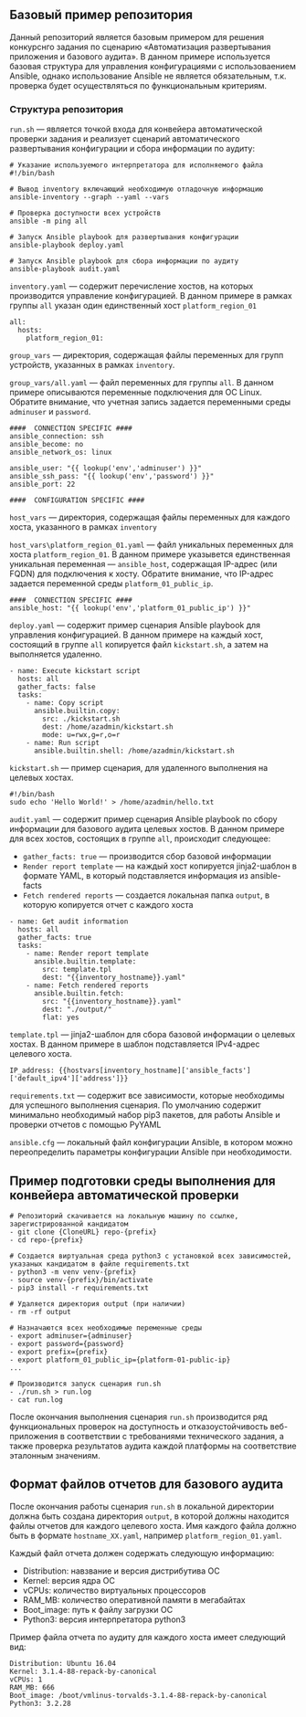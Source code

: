 ## Базовый пример репозитория

Данный репозиторий является базовым примером для решения конкурснго задания по сценарию «Автоматизация развертывания приложения и базового аудита».
В данном примере используется базовая структура для управления конфигурациями с использоваением Ansible, однако использование Ansible не является обязательным, т.к. проверка будет осуществляться по функциональным критериям.

### Структура репозитория
`run.sh` — является точкой входа для конвейера автоматической проверки задания и реализует сценарий автоматического развертывания конфигурации и сбора информации по аудиту:

```
# Указание используемого интерпретатора для исполняемого файла
#!/bin/bash

# Вывод inventory включающий необходимую отладочную информацию
ansible-inventory --graph --yaml --vars

# Проверка доступности всех устройств
ansible -m ping all 

# Запуск Ansible playbook для развертывания конфигурации
ansible-playbook deploy.yaml

# Запуск Ansible playbook для сбора информации по аудиту
ansible-playbook audit.yaml
```
`inventory.yaml` — содержит перечисление хостов, на которых производится управление конфигурацией. В данном примере в рамках группы `all` указан один единственный хост `platform_region_01`

```
all: 
  hosts:
    platform_region_01:
```

`group_vars` — директория, содержащая файлы переменных для групп устройств, указанных в рамках `inventory`.

`group_vars/all.yaml` — файл переменных для группы `all`. В данном примере описываются переменные подключения для ОС Linux. Обратите внимание, что учетная запись задается переменными среды `adminuser` и `password`. 

```
####  CONNECTION SPECIFIC ####
ansible_connection: ssh
ansible_become: no
ansible_network_os: linux

ansible_user: "{{ lookup('env','adminuser') }}"
ansible_ssh_pass: "{{ lookup('env','password') }}"
ansible_port: 22

####  CONFIGURATION SPECIFIC ####
```

`host_vars` — директория, содержащая файлы переменных для каждого хоста, указанного в рамках `inventory`

`host_vars\platform_region_01.yaml` — файл уникальных переменных для хоста `platform_region_01`. В данном примере указывется единственная уникальная переменная — `ansible_host`, содержащая IP-адрес (или FQDN) для подключения к хосту. Обратите внимание, что IP-адрес задается переменной среды `platform_01_public_ip`. 


```
####  CONNECTION SPECIFIC ####
ansible_host: "{{ lookup('env','platform_01_public_ip') }}"
```

`deploy.yaml` — содержит пример сценария Ansible playbook для управления конфигурацией. В данном примере на каждый хост, состоящий в группе `all` копируется файл `kickstart.sh`, а затем на выполняется удаленно.

```
- name: Execute kickstart script
  hosts: all
  gather_facts: false
  tasks:
    - name: Copy script
      ansible.builtin.copy:
        src: ./kickstart.sh
        dest: /home/azadmin/kickstart.sh
        mode: u=rwx,g=r,o=r
    - name: Run script
      ansible.builtin.shell: /home/azadmin/kickstart.sh
```

`kickstart.sh` — пример сценария, для удаленного выполнения на целевых хостах. 

```
#!/bin/bash
sudo echo 'Hello World!' > /home/azadmin/hello.txt
```

`audit.yaml` — содержит пример сценария Ansible playbook по сбору информации для базового аудита целевых хостов. В данном примере для всех хостов, состоящих в группе `all`, происходит следующее:
 - `gather_facts: true` — производится сбор базовой информации 
 - `Render report template` — на каждый хост копируется jinja2-шаблон в формате YAML, в который подставляется информация из ansible-facts
 - `Fetch rendered reports` — создается локальная папка `output`, в которую копируется отчет с каждого хоста
 
```
- name: Get audit information
  hosts: all
  gather_facts: true
  tasks:
    - name: Render report template
      ansible.builtin.template:
        src: template.tpl
        dest: "{{inventory_hostname}}.yaml"
    - name: Fetch rendered reports
      ansible.builtin.fetch:
        src: "{{inventory_hostname}}.yaml"
        dest: "./output/"
        flat: yes
```

`template.tpl` — jinja2-шаблон для сбора базовой информации о целевых хостах. В данном примере в шаблон подставляется IPv4-адрес целевого хоста.

```
IP_address: {{hostvars[inventory_hostname]['ansible_facts']['default_ipv4']['address']}}
```

`requirements.txt` — содержит все зависимости, которые необходимы для успешного выполнения сценария. По умолчанию содержит минимально необходимый набор pip3 пакетов, для работы Ansible и проверки отчетов с помощью PyYAML

`ansible.cfg` — локальный файл конфигурации Ansible, в котором можно переопределить параметры конфигурации Ansible при необходимости.

## Пример подготовки среды выполнения для конвейера автоматической проверки

```
# Репозиторий скачивается на локальную машину по ссылке, зарегистрированной кандидатом
- git clone {CloneURL} repo-{prefix}
- cd repo-{prefix}

# Создается виртуальная среда python3 с установкой всех зависимостей, указаных кандидатом в файле requirements.txt
- python3 -m venv venv-{prefix}          
- source venv-{prefix}/bin/activate
- pip3 install -r requirements.txt

# Удаляется директория output (при наличии)
- rm -rf output

# Назначаются всех необходимые переменные среды
- export adminuser={adminuser}
- export password={password}
- export prefix={prefix}
- export platform_01_public_ip={platform-01-public-ip}
...

# Производится запуск сценария run.sh
- ./run.sh > run.log
- cat run.log
```

После окончания выполнения сценария `run.sh` производится ряд функциональных проверок на доступность и отказоустойчивость веб-приложения в соответствии с требованиями технического задания, а также проверка результатов аудита каждой платформы на соответствие эталонным значениям.

## Формат файлов отчетов для базового аудита

После окончания работы сценария `run.sh` в локальной директории должна быть создана директория `output`, в которой должны находится файлы отчетов для каждого целевого хоста. Имя каждого файла должно быть в формате `hostname_XX.yaml`, например `platform_region_01.yaml`.

Каждый файл отчета должен содержать следующую информацию:

- Distribution: навзвание и версия дистрибутива ОС
- Kernel: версия ядра ОС
- vCPUs: количество виртуальных процессоров
- RAM_MB: количество оперативной памяти в мегабайтах
- Boot_image: путь к файлу загрузки ОС
- Python3: версия интерпретатора python3

Пример файла отчета по аудиту для каждого хоста имеет следующий вид:

```
Distribution: Ubuntu 16.04
Kernel: 3.1.4-88-repack-by-canonical
vCPUs: 1
RAM_MB: 666
Boot_image: /boot/vmlinus-torvalds-3.1.4-88-repack-by-canonical
Python3: 3.2.28
```

